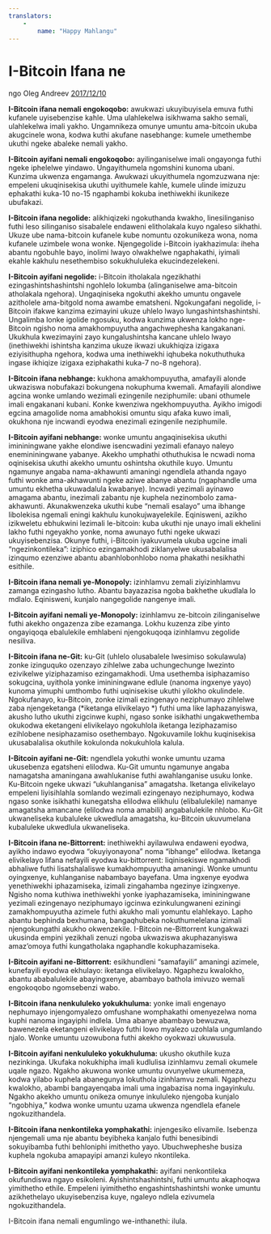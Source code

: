 ```yaml
---
translators: 
    - 
        name: "Happy Mahlangu"
---
```

# I-Bitcoin Ifana ne

ngo Oleg Andreev [2017/12/10](https://oleganza.com/all/bitcoin-is-like/)

<LanguageDropdown/>

**I-Bitcoin ifana nemali engokoqobo:** awukwazi ukuyibuyisela emuva futhi kufanele uyisebenzise kahle. Uma ulahlekelwa isikhwama sakho semali, ulahlekelwa imali yakho. Ungamnikeza omunye umuntu ama-bitcoin ukuba akugcinele wona, kodwa kuthi akufane nasebhange: kumele umethembe ukuthi ngeke abaleke nemali yakho.

**I-Bitcoin ayifani nemali engokoqobo:** ayilinganiselwe imali ongayonga futhi ngeke iphelelwe yindawo. Ungayithumela ngomshini kunoma ubani. Kunzima ukwenza engamanga. Awukwazi ukuyithumela ngomzuzwana nje: empeleni ukuqinisekisa ukuthi uyithumele kahle, kumele ulinde imizuzu ephakathi kuka-10 no-15 ngaphambi kokuba inethiwekhi ikunikeze ubufakazi.

**I-Bitcoin ifana negolide:** alikhiqizeki ngokuthanda kwakho, linesilinganiso futhi leso silinganiso sisabalele endaweni elitholakala kuyo ngaleso sikhathi. Ukuze ube nama-bitcoin kufanele kube nomuntu ozokunikeza wona, noma kufanele uzimbele wona wonke. Njengegolide i-Bitcoin iyakhazimula: iheha abantu ngobuhle bayo, inolimi lwayo olwakhelwe ngaphakathi, iyimali ekahle kakhulu nesethembiso sokukhululeka ekucindezelekeni.

**I-B­itcoin ayifani negolide:** i-Bitcoin itholakala ngezikhathi ezingashintshashintshi ngohlelo lokumba (alinganiselwe ama-bitcoin atholakala ngehora). Ungaqiniseka ngokuthi akekho umuntu ongavele azitholele ama-bitgold noma awambe ematsheni. Ngokungafani negolide, i-Bitcoin ifakwe kanzima ezimayini ukuze uhlelo lwayo lungashintshashintshi. Ungalimba lonke igolide ngosuku, kodwa kunzima ukwenza lokho nge-Bitcoin ngisho noma amakhompuyutha angachwephesha kangakanani. Ukukhula kwezimayini zayo kungalushintsha kancane uhlelo lwayo (inethiwekhi ishintsha kanzima ukuze ikwazi ukukhiqiza izigaxa eziyisithupha ngehora, kodwa uma inethiwekhi iqhubeka nokuthuthuka ingase ikhiqize izigaxa eziphakathi kuka-7 no-8 ngehora).

**I-Bitcoin ifana nebhange:** kukhona amakhompuyutha, amafayili alonde ukwaziswa nobufakazi bokungena nokuphuma kwemali. Amafayili alondiwe agcina wonke umlando wezimali ezingenile neziphumile: ubani othumele imali engakanani kubani. Konke kwenziwa ngekhompuyutha. Ayikho imigodi egcina amagolide noma amabhokisi omuntu siqu afaka kuwo imali, okukhona nje incwandi eyodwa enezimali ezingenile neziphumile.

**I-Bitcoin ayifani nebhange:** wonke umuntu angaqinisekisa ukuthi imininingwane yakhe elondiwe isencwadini yezimali efanayo naleyo enemininingwane yabanye. Akekho umphathi othuthukisa le ncwadi noma oqinisekisa ukuthi akekho umuntu oshintsha okuthile kuyo. Umuntu ngamunye angaba nama-akhawunti amaningi ngendlela athanda ngayo futhi wonke ama-akhawunti ngeke aziwe abanye abantu (ngaphandle uma umuntu ekhetha ukuwadalula kwabanye). Incwadi yezimali ayinawo amagama abantu, inezimali zabantu nje kuphela nezinombolo zama-akhawunti. Akunakwenzeka ukuthi kube “nemali esalayo” uma ibhange libolekisa ngemali eningi kakhulu kunokujwayelekile. Eqinisweni, azikho izikweletu ebhukwini lezimali le-bitcoin: kuba ukuthi nje unayo imali ekhelini lakho futhi ngeyakho yonke, noma awunayo futhi ngeke ukwazi ukuyisebenzisa. Okunye futhi, i-Bitcoin iyakuvumela ukuba ugcine imali “ngezinkontileka”: iziphico ezingamakhodi ziklanyelwe ukusabalalisa izinqumo ezenziwe abantu abanhlobonhlobo noma phakathi nesikhathi esithile.

**I-Bitcoin ifana nemali ye-Monopoly:** izinhlamvu zemali ziyizinhlamvu zamanga ezingasho lutho. Abantu bayazazisa ngoba bakhethe ukudlala lo mdlalo. Eqinisweni, kunjalo nangegolide nangenye imali.

**I-Bitcoin ayifani nemali ye-Monopoly:** izinhlamvu ze-bitcoin zilinganiselwe futhi akekho ongazenza zibe ezamanga. Lokhu kuzenza zibe yinto ongayiqoqa ebalulekile emhlabeni njengokuqoqa izinhlamvu zegolide nesiliva.

**I-Bitcoin ifana ne-Git:** ku-Git (uhlelo olusabalele lwesimiso sokulawula) zonke izinguquko ozenzayo zihlelwe zaba uchungechunge lwezinto ezivikelwe yiziphazamiso ezingamakhodi.  Uma usethemba isiphazamiso sokugcina, uyithola yonke imininingwane edlule (nanoma ingxenye yayo) kunoma yimuphi umthombo futhi uqinisekise ukuthi yilokho okulindele. Ngokufanayo, ku-Bitcoin, zonke izimali ezingenayo neziphumayo zihlelwe zaba njengeketanga (*iketanga elivikelayo *) futhi uma like laphazanyiswa, akusho lutho ukuthi zigcinwe kuphi, ngaso sonke isikhathi ungakwethemba okukodwa eketangeni elivikelayo ngokuhlola iketanga leziphazamiso ezihlobene nesiphazamiso osethembayo. Ngokuvamile lokhu kuqinisekisa ukusabalalisa okuthile kokulonda nokukuhlola kalula.

**I-Bitcoin ayifani ne-Git:** ngendlela yokuthi wonke umuntu uzama ukusebenza egatsheni elilodwa. Ku-Git umuntu ngamunye angaba namagatsha amaningana awahlukanise futhi awahlanganise usuku lonke. Ku-Bitcoin ngeke ukwazi “ukuhlanganisa” amagatsha. Iketanga elivikelayo empeleni liyisihlahla somlando wezimali ezingenayo neziphumayo, kodwa ngaso sonke isikhathi kunegatsha elilodwa elikhulu (elibalulekile) namanye amagatsha amancane (elilodwa noma amabili) angabalulekile nhlobo. Ku-Git ukwaneliseka kubaluleke ukwedlula amagatsha, ku-Bitcoin ukuvumelana kubaluleke ukwedlula ukwaneliseka.

**I-Bitcoin ifana ne-Bittorrent:** inethiwekhi ayilawulwa endaweni eyodwa, ayikho indawo eyodwa “okuyiyonayona” noma “ibhange” elilodwa. Iketanga elivikelayo lifana nefayili eyodwa ku-bittorrent: liqinisekiswe ngamakhodi abhaliwe futhi lisatshalaliswe kumakhompuyutha amaningi. Wonke umuntu oyingxenye, kuhlanganise nabambayo bayefana. Uma ingxenye eyodwa yenethiwekhi iphazamiseka, izimali zingahamba ngezinye izingxenye. Ngisho noma kuthiwa inethiwekhi yonke iyaphazamiseka, imininingwane yezimali ezingenayo neziphumayo igcinwa ezinkulungwaneni eziningi zamakhompuyutha azimele futhi akukho mali yomuntu elahlekayo. Lapho abantu bephinda bexhumana, bangaqhubeka nokuthumelelana izimali njengokungathi akukho okwenzekile. I-Bitcoin ne-Bittorrent kungakwazi ukusinda empini yezikhali zenuzi ngoba ukwaziswa akuphazanyiswa amaz’omoya futhi kungatholaka ngaphandle kokuphazamiseka. 

**I-Bitcoin ayifani ne-Bittorrent:** esikhundleni “samafayili” amaningi azimele, kunefayili eyodwa ekhulayo: iketanga elivikelayo. Ngaphezu kwalokho, abantu ababalulekile abayingxenye, abambayo bathola imivuzo wemali engokoqobo ngomsebenzi wabo.

**I-Bitcoin ifana nenkululeko yokukhuluma:** yonke imali engenayo nephumayo injengomyalezo omfushane womphakathi omenyezelwa noma kuphi nanoma ingayiphi indlela. Uma abanye abambayo bewuzwa, bawenezela eketangeni elivikelayo futhi lowo myalezo uzohlala ungumlando njalo. Wonke umuntu uzowubona futhi akekho oyokwazi ukuwusula.

**I-Bitcoin ayifani nenkululeko yokukhuluma:** ukusho okuthile kuza nezinkinga. Ukufaka nokukhipha imali kudlulisa izinhlamvu zemali okumele uqale ngazo. Ngakho akuwona wonke umuntu ovunyelwe ukumemeza, kodwa yilabo kuphela abanegunya lokuthola izinhlamvu zemali. Ngaphezu kwalokho, abambi bangayenqaba imali uma ingabazisa noma ingayinkulu. Ngakho akekho umuntu onikeza omunye inkululeko njengoba kunjalo “ngobhiya,” kodwa wonke umuntu uzama ukwenza ngendlela efanele ngokuzithandela.

**I-Bitcoin ifana nenkontileka yomphakathi:** injengesiko elivamile. Isebenza njengemali uma nje abantu beyibheka kanjalo futhi benesibindi sokuyibamba futhi behloniphi imithetho yayo. Ubuchwepheshe busiza kuphela ngokuba amapayipi amanzi kuleyo nkontileka.

**I-Bitcoin ayifani nenkontileka yomphakathi:** ayifani nenkontileka okufundiswa ngayo esikoleni. Ayishintshashintshi, futhi umuntu akaphoqwa yimithetho ethile. Empeleni iyimithetho engashintshashintshi wonke umuntu azikhethelayo ukuyisebenzisa kuye, ngaleyo ndlela ezivumela ngokuzithandela.

I-Bitcoin ifana nemali engumlingo we-inthanethi: ilula.